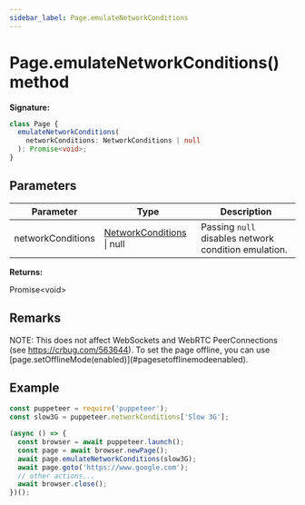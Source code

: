 ```yaml
---
sidebar_label: Page.emulateNetworkConditions
---
```


# Page.emulateNetworkConditions() method

**Signature:**

```typescript
class Page {
  emulateNetworkConditions(
    networkConditions: NetworkConditions | null
  ): Promise<void>;
}
```

## Parameters

| Parameter         | Type                                                          | Description                                                     |
| ----------------- | ------------------------------------------------------------- | --------------------------------------------------------------- |
| networkConditions | [NetworkConditions](./puppeteer.networkconditions.md) \| null | Passing <code>null</code> disables network condition emulation. |

**Returns:**

Promise&lt;void&gt;

## Remarks

NOTE: This does not affect WebSockets and WebRTC PeerConnections (see https://crbug.com/563644). To set the page offline, you can use \[page.setOfflineMode(enabled)\](\#pagesetofflinemodeenabled).

## Example

```ts
const puppeteer = require('puppeteer');
const slow3G = puppeteer.networkConditions['Slow 3G'];

(async () => {
  const browser = await puppeteer.launch();
  const page = await browser.newPage();
  await page.emulateNetworkConditions(slow3G);
  await page.goto('https://www.google.com');
  // other actions...
  await browser.close();
})();
```
